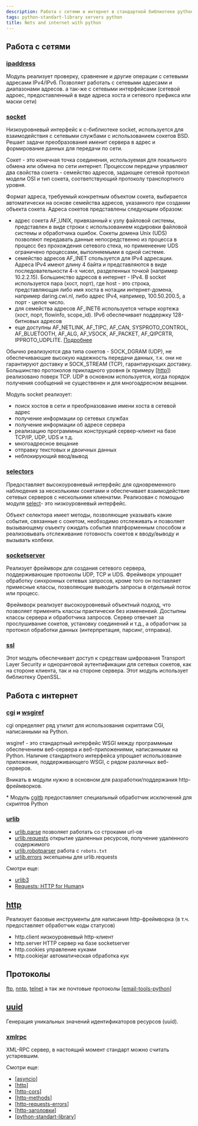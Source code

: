```yaml
---
description: Работа с сетями и интернет в стандартной библиотеке python
tags: python-standart-library servers python
title: Nets and internet with python
---
```

## Работа с сетями

### [ipaddress](https://docs.python.org/3/library/ipaddress.html)

Модуль реализует проверку, сравнение и другие операции с сетевыми адресами IPv4/IPv6. Позволяет работать с сетевыми адресами и диапазонами адресов. а так-же с сетевыми интерфейсами (сетевой адроес, предоставленный в виде адреса хоста и сетевого префикса или маски сети)

### [socket](https://docs.python.org/3/library/socket.html)

Низкоуровневый интерфейс к c-библиотеке socket, используется для взаимодействия с сетевыми службами с использованием сокетов BSD. Решает задачи преобразования именит сервера в адрес и формирование данных для передачи по сети.

Сокет - это конечная точка соединения, используемая для локального обмена или обмена по сети интернет. Процессом передачи управляют два свойства сокета - семейство адресов, задающее сетевой протокол модели OSI и тип сокета, соответствующий протоколу транспортного уровня.

Формат адреса, требуемый конкретным объектом сокета, выбирается автоматически на основе семейства адресов, указанного при создании объекта сокета. Адреса сокетов представлены следующим образом:

- адрес сокета AF_UNIX, привязанный к узлу файловой системы, представлен в виде строки с использованием кодировки файловой системы и обработчика ошибок. Сокеты домена Unix (UDS) позволяют передавать данные непосредственно из процесса в процесс без прохождения сетевого стека, но применеение UDS ограничено процессами, выполняемыми в одной системе.
- семейство адресов AF_INET спользуется для IPv4 адресации. Адреса IPv4 имеют длину 4 байта и представляются в виде последовательности 4-х чисел, разделенных точкой (например 10.2.2.15). Большинство адресов в интернет - IPv4. В socket используется пара (хост, порт), где host - это строка, представляющая либо имя хоста в нотации интернет-домена, например daring.cwi.nl, либо адрес IPv4, например, 100.50.200.5, а порт - целое число.
- для семейства адресов AF_INET6 используется четыре кортежа (хост, порт, flowinfo, scope_id). IPv6 обеспечивает поддержку 128-битновых адресов
- еще доступны AF_NETLINK, AF_TIPC, AF_CAN, SYSPROTO_CONTROL, AF_BLUETOOTH, AF_ALG, AF_VSOCK, AF_PACKET, AF_QIPCRTR, IPPROTO_UDPLITE. [Подробнее](https://docs.python.org/3/library/socket.html#socket-families)

Обычно реализуются два типа сокетов - SOCK_DGRAM (UDP), не обеспечивающие высокую надежность передачи данных, т.к. они не гарантируют доставку и SOCK_STREAM (TCP), гарантирующих доставку. Большинство протоколов прикладного уровня (к примеру [[http]]) реализовано поверх TCP. UDP в основном используется, когда порядок получения сообщений не существенен и для многоадресном вещании.

Модуль socket реализует:

- поиск хостов в сети и преобрназование имени хоста в сетевой адрес
- получение информации ор сетевых службах
- получение информации об адресе сервера
- реализацию программных конструкций сервер-клиент на базе TCP/IP, UDP, UDS и т.д.
- многоадресное вещание
- отправку текстовых и двоичных данных
- неблокирующий ввод/вывод

### [selectors](https://docs.python.org/3/library/selectors.html)

Предоставляет высокоуровневый интерфейс для одновременного наблюдения за несколькими сокетами и обеспечивает взаимодействие сетевых серверов с несколькими клиенатми. Реализован с помощью модуля [select](https://docs.python.org/3/library/select.html)- это низкоуровневый интерфейс.

Объект селектора имеет методы, позволяющие указывать какие события, связанные с сокетом, необходимо отслеживать и позволяет вызывающему оъъекту ожидать события платформенным способом и реализовывать отслеживание готовность сокетов к вводу/выводу и вызывать колбеки.

### [socketserver](https://docs.python.org/3/library/socketserver.html)

Реализует фреймворк для создания сетевого сервера, поддерживающие протоколы UDP, TCP и UDS. Фреймворк упрощает обработку синхронных сетевых запросов, кроме того он поставляет примесные классы, позволяющие выводить запросы в отдельный поток или процесс.

Фреймворк реализует высокоуровневый объектный подход, что позволяет применять классы практически без измененеий. Достыпны классы сервера и обработчика запросов. Сервер отвечает за прослушивание сокетов, установку соединений и т.д., а обработчик за протокол обработки данных (интерпретация, парсинг, отправка).

### [ssl](https://docs.python.org/3/library/ssl.html)

Этот модуль обеспечивает доступ к средствам шифрования Transport Layer Security и одноранговой аутентификации для сетевых сокетов, как на стороне клиента, так и на стороне сервера. Этот модуль использует библиотеку OpenSSL.

## Работа с интернет

### [cgi](https://docs.python.org/3/library/cgi.html) и [wsgiref](https://docs.python.org/3/library/wsgiref.html)

cgi определяет ряд утилит для использования скриптами CGI, написанными на Python.

wsgiref - это стандартный интерфейс WSGI между программным обеспечением веб-сервера и веб-приложениями, написанными на Python. Наличие стандартного интерфейса упрощает использование приложения, поддерживающего WSGI, с рядом различных веб-серверов.

Вникать в модули нужно в основном для разработки/поддержания http-фреймворков.

\* Модуль [cgitb](https://docs.python.org/3/library/cgitb.html) предоставляет специальный обработчик исключений для скриптов Python

### [urlib](https://docs.python.org/3/library/urllib.html)

- [urlib.parse](https://docs.python.org/3/library/urllib.parse.html#module-urllib.parse) позволяет работать со строками url-ов
- [urlib.requests](https://docs.python.org/3/library/urllib.request.html#module-urllib.request) открытие удаленных ресурсов, получение удаленного содержимого
- [urlib.robotparser](https://docs.python.org/3/library/urllib.robotparser.html#module-urllib.robotparser) работа с `robots.txt`
- [urlib.errors](https://docs.python.org/3/library/urllib.error.html#module-urllib.error) эксепшены для urlib.requests

Смотри еще:

- [urlib3](https://urllib3.readthedocs.io/en/stable/)
- [Requests: HTTP for Human](https://docs.python-requests.org/en/latest/)s

## [http](https://docs.python.org/3/library/http.html)

Реализует базовые инструменты для написания http-фреймворка (в т.ч. предоставляет обработчик коды статусов)

- http.client низкоуровневый http-клиент
- http.server HTTP сервер на базе socketserver
- http.cookies управление куками
- http.cookiejar автоматическая обработка кук

## Протоколы

[ftp](https://docs.python.org/3/library/ftplib.html), [nntp](https://docs.python.org/3/library/nntplib.html), [telnet](https://docs.python.org/3/library/telnetlib.html) а так же почтовые протоколы [[email-tools-python]]

## [uuid](https://docs.python.org/3/library/uuid.html)

Генерация уникальных значений идентификаторов ресурсов (uuid).

### [xmlrpc](https://docs.python.org/3/library/xmlrpc.html)

XML-RPC сервер, в настоящий момент стандарт можно считать устаревшим.

Смотри еще:

- [[asyncio]]
- [[http]]
- [[http-cors]]
- [[http-methods]]
- [[http-requests-errors]]
- [[http-заголовки]]
- [[python-standart-library]]

[//begin]: # "Autogenerated link references for markdown compatibility"
[http]: ../lists/http "Http"
[email-tools-python]: email-tools-python "Email tools in python"
[asyncio]: asyncio "Asyncio"
[http-cors]: http-cors "Http cors"
[http-methods]: http-methods "Http methods"
[http-requests-errors]: http-requests-errors "Http requests"
[http-заголовки]: http-%D0%B7%D0%B0%D0%B3%D0%BE%D0%BB%D0%BE%D0%B2%D0%BA%D0%B8 "Http заголовки"
[python-standart-library]: ../lists/python-standart-library "Стандартная библиотека python и полезные ресурсы"
[//end]: # "Autogenerated link references"